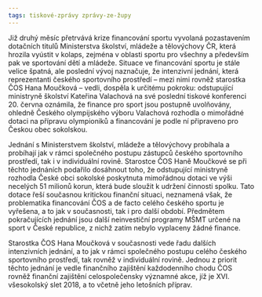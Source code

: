 ```yaml
---
tags: tiskové-zprávy zprávy-ze-župy
---
```


Již druhý měsíc přetrvává krize financování sportu vyvolaná pozastavením dotačních titulů Ministerstva školství, mládeže a tělovýchovy ČR, která hrozila vyústit v kolaps, zejména v oblasti sportu pro všechny a především pak ve sportování dětí a mládeže. Situace ve financování sportu je stále velice špatná, ale poslední vývoj naznačuje, že intenzivní jednání, která reprezentanti českého sportovního prostředí – mezi nimi rovněž starostka ČOS Hana Moučková – vedli, dospěla k určitému pokroku: odstupující ministryně školství Kateřina Valachová na své poslední tiskové konferenci 20. června oznámila, že finance pro sport jsou postupně uvolňovány, ohledně Českého olympijského výboru Valachová rozhodla o mimořádné dotaci na přípravu olympioniků a financování je podle ní připraveno pro Českou obec sokolskou.

Jednání s Ministerstvem školství, mládeže a tělovýchovy probíhala a probíhají jak v rámci společného postupu zástupců českého sportovního prostředí, tak i v individuální rovině. Starostce ČOS Haně Moučkové se při těchto jednáních podařilo dosáhnout toho, že odstupující ministryně rozhodla České obci sokolské poskytnuta mimořádnou dotaci ve výši necelých 51 milionů korun, která bude sloužit k udržení činnosti spolku. Tato dotace řeší současnou kritickou finanční situaci, neznamená však, že problematika financování ČOS a de facto celého českého sportu je vyřešena, a to jak v současnosti, tak i pro další období. Předmětem pokračujících jednání jsou další neinvestiční programy MŠMT určené na sport v České republice, z nichž zatím nebylo vyplaceny žádné finance.

Starostka ČOS Hana Moučková v současnosti vede řadu dalších intenzivních jednání, a to jak v rámci společného postupu celého českého sportovního prostředí, tak rovněž v individuální rovině. Jednou z priorit těchto jednání je vedle finančního zajištění každodenního chodu ČOS rovněž finanční zajištění celospolečensky významné akce, jíž je XVI. všesokolský slet 2018, a to včetně jeho letošních příprav.